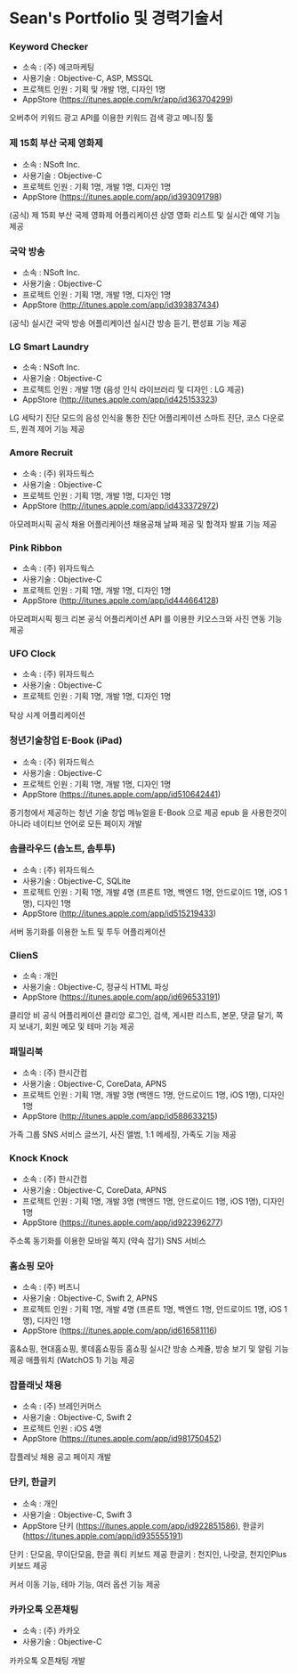 # Sean's Portfolio 및 경력기술서

### Keyword Checker

- 소속 : (주) 에코마케팅
- 사용기술 : Objective-C, ASP, MSSQL
- 프로젝트 인원 : 기획 및 개발 1명, 디자인 1명
- AppStore (https://itunes.apple.com/kr/app/id363704299)

오버추어 키워드 광고 API를 이용한 키워드 검색 광고 메니징 툴

### 제 15회 부산 국제 영화제

- 소속 : NSoft Inc.
- 사용기술 : Objective-C
- 프로젝트 인원 : 기획 1명, 개발 1명, 디자인 1명
- AppStore (https://itunes.apple.com/app/id393091798)

(공식) 제 15회 부산 국제 영화제 어플리케이션
상영 영화 리스트 및 실시간 예약 기능 제공

### 국악 방송

- 소속 : NSoft Inc.
- 사용기술 : Objective-C 
- 프로젝트 인원 : 기획 1명, 개발 1명, 디자인 1명
- AppStore (http://itunes.apple.com/app/id393837434)

(공식) 실시간 국악 방송 어플리케이션 
실시간 방송 듣기, 편성표 기능 제공

### LG Smart Laundry

- 소속 : NSoft Inc.
- 사용기술 : Objective-C
- 프로젝트 인원 : 개발 1명 (음성 인식 라이브러리 및 디자인 : LG 제공)
- AppStore (http://itunes.apple.com/app/id425153323)

LG 세탁기 진단 모드의 음성 인식을 통한 진단 어플리케이션
스마트 진단, 코스 다운로드, 원격 제어 기능 제공

### Amore Recruit

- 소속 : (주) 위자드웍스
- 사용기술 : Objective-C
- 프로젝트 인원 : 기획 1명, 개발 1명, 디자인 1명
- AppStore (http://itunes.apple.com/app/id433372972)

아모레퍼시픽 공식 채용 어플리케이션
채용공채 날짜 제공 및 합격자 발표 기능 제공

### Pink Ribbon

- 소속 : (주) 위자드웍스
- 사용기술 : Objective-C
- 프로젝트 인원 : 기획 1명, 개발 1명, 디자인 1명
- AppStore (http://itunes.apple.com/app/id444664128)

아모레퍼시픽 핑크 리본 공식 어플리케이션
API 를 이용한 키오스크와 사진 연동 기능 제공

### UFO Clock

- 소속 : (주) 위자드웍스
- 사용기술 : Objective-C
- 프로젝트 인원 : 기획 1명, 개발 1명, 디자인 1명

탁상 시계 어플리케이션

### 청년기술창업 E-Book (iPad)

- 소속 : (주) 위자드웍스
- 사용기술 : Objective-C
- 프로젝트 인원 : 기획 1명, 개발 1명, 디자인 1명
- AppStore (https://itunes.apple.com/app/id510642441)

중기청에서 제공하는 청년 기술 창업 메뉴얼을 E-Book 으로 제공
epub 을 사용한것이 아니라 네이티브 언어로 모든 페이지 개발

### 솜클라우드 (솜노트, 솜투투)

- 소속 : (주) 위자드웍스
- 사용기술 : Objective-C, SQLite
- 프로젝트 인원 : 기획 1명, 개발 4명 (프론트 1명, 백엔드 1명, 안드로이드 1명, iOS 1명), 디자인 1명
- AppStore (http://itunes.apple.com/app/id515219433)

서버 동기화를 이용한 노트 및 투두 어플리케이션 

### ClienS

- 소속 : 개인
- 사용기술 : Objective-C, 정규식 HTML 파싱
- AppStore (https://itunes.apple.com/app/id696533191)

클리앙 비 공식 어플리케이션
클리앙 로그인, 검색, 게시판 리스트, 본문, 댓글 달기, 쪽지 보내기, 회원 메모 및 테마 기능 제공

### 패밀리북

- 소속 : (주) 한시간컴
- 사용기술 : Objective-C, CoreData, APNS
- 프로젝트 인원 : 기획 1명, 개발 3명 (백엔드 1명, 안드로이드 1명, iOS 1명), 디자인 1명
- AppStore (http://itunes.apple.com/app/id588633215)

가족 그룹 SNS 서비스 
글쓰기, 사진 앨범, 1:1 메세징, 가족도 기능 제공

### Knock Knock

- 소속 : (주) 한시간컴
- 사용기술 : Objective-C, CoreData, APNS
- 프로젝트 인원 : 기획 1명, 개발 3명 (백엔드 1명, 안드로이드 1명, iOS 1명), 디자인 1명
- AppStore (https://itunes.apple.com/app/id922396277)

주소록 동기화를 이용한 모바일 쪽지 (약속 잡기) SNS 서비스

### 홈쇼핑 모아

- 소속 : (주) 버즈니
- 사용기술 : Objective-C, Swift 2, APNS
- 프로젝트 인원 : 기획 1명, 개발 4명 (프론트 1명, 백엔드 1명, 안드로이드 1명, iOS 1명), 디자인 1명
- AppStore (https://itunes.apple.com/app/id616581116)

홈&쇼핑, 현대홈쇼핑, 롯데홈쇼핑등 홈쇼핑 실시간 방송 스케쥴, 방송 보기 및 알림 기능 제공
애플워치 (WatchOS 1) 기능 제공 

###  잡플래닛 채용

- 소속 : (주) 브레인커머스
- 사용기술 : Objective-C, Swift 2
- 프로젝트 인원 : iOS 4명
- AppStore (https://itunes.apple.com/app/id981750452)

잡플레닛 채용 공고 페이지 개발

### 단키, 한글키 

- 소속 : 개인
- 사용기술 :  Objective-C, Swift 3
- AppStore 단키 (https://itunes.apple.com/app/id922851586), 한글키 (https://itunes.apple.com/app/id935555191)

단키 : 단모음, 무이단모음, 한글 쿼티 키보드 제공 
한글키 : 천지인, 나랏글, 천지인Plus 키보드 제공

커서 이동 기능, 테마 기능, 여러 옵션 기능 제공

### 카카오톡 오픈채팅

- 소속 : (주) 카카오
- 사용기술 : Objective-C

카카오톡 오픈채팅 개발


